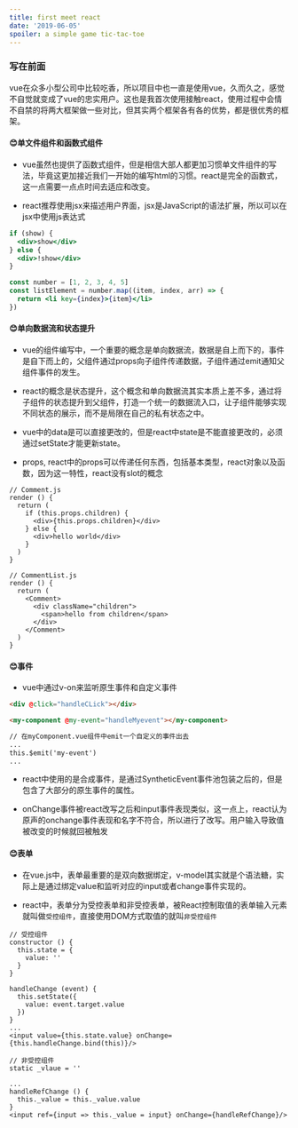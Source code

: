 ```yaml
---
title: first meet react
date: '2019-06-05'
spoiler: a simple game tic-tac-toe
---
```


### 写在前面
vue在众多小型公司中比较吃香，所以项目中也一直是使用vue，久而久之，感觉不自觉就变成了vue的忠实用户。这也是我首次使用接触react，使用过程中会情不自禁的将两大框架做一些对比，但其实两个框架各有各的优势，都是很优秀的框架。

#### 😊单文件组件和函数式组件

- vue虽然也提供了函数式组件，但是相信大部人都更加习惯单文件组件的写法，毕竟这更加接近我们一开始的编写html的习惯。react是完全的函数式，这一点需要一点点时间去适应和改变。

- react推荐使用jsx来描述用户界面，jsx是JavaScript的语法扩展，所以可以在jsx中使用js表达式

```jsx
if (show) {
  <div>show</div>
} else {
  <div>!show</div>
}

const number = [1, 2, 3, 4, 5]
const listElement = number.map((item, index, arr) => {
  return <li key={index}>{item}</li>
})
```

#### 😊单向数据流和状态提升

- vue的组件编写中，一个重要的概念是单向数据流，数据是自上而下的，事件是自下而上的，父组件通过props向子组件传递数据，子组件通过emit通知父组件事件的发生。

- react的概念是状态提升，这个概念和单向数据流其实本质上差不多，通过将子组件的状态提升到父组件，打造一个统一的数据流入口，让子组件能够实现不同状态的展示，而不是局限在自己的私有状态之中。

- vue中的data是可以直接更改的，但是react中state是不能直接更改的，必须通过setState才能更新state。

- props, react中的props可以传递任何东西，包括基本类型，react对象以及函数，因为这一特性，react没有slot的概念

```jsx{4,5,16,17,18}
// Comment.js
render () {
  return (
    if (this.props.children) {
      <div>{this.props.children}</div>
    } else {
      <div>hello world</div>
    }
  )
}

// CommentList.js
render () {
  return (
    <Comment>
      <div className="children">
        <span>hello from children</span>
      </div>
    </Comment>
  )
}
```

#### 😊事件

- vue中通过v-on来监听原生事件和自定义事件

```html
<div @click="handleCLick"></div>

<my-component @my-event="handleMyevent"></my-component>

// 在myComponent.vue组件中emit一个自定义的事件出去
...
this.$emit('my-event')
...
```

- react中使用的是合成事件，是通过SyntheticEvent事件池包装之后的，但是包含了大部分的原生事件的属性。

- onChange事件被react改写之后和input事件表现类似，这一点上，react认为原声的onchange事件表现和名字不符合，所以进行了改写。用户输入导致值被改变的时候就回被触发

#### 😊表单

- 在vue.js中，表单最重要的是双向数据绑定，v-model其实就是个语法糖，实际上是通过绑定value和监听对应的input或者change事件实现的。

- react中，表单分为受控表单和非受控表单，被React控制取值的表单输入元素就叫做`受控组件`，直接使用DOM方式取值的就叫`非受控组件`

```jsx{14,23}
// 受控组件
constructor () {
  this.state = {
    value: ''
  }
}

handleChange (event) {
  this.setState({
    value: event.target.value
  })
}
...
<input value={this.state.value} onChange={this.handleChange.bind(this)}/>

// 非受控组件
static _vlaue = ''

...
handleRefChange () {
  this._value = this._value.value
}
<input ref={input => this._value = input} onChange={handleRefChange}/>


```
